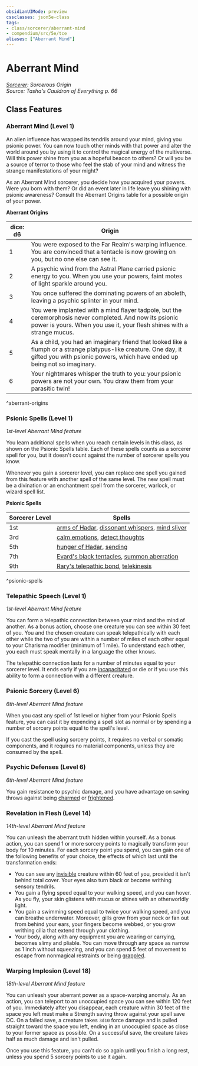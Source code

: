 ```yaml
---
obsidianUIMode: preview
cssclasses: json5e-class
tags:
- class/sorcerer/aberrant-mind
- compendium/src/5e/tce
aliases: ["Aberrant Mind"]
---
```

# Aberrant Mind
*[Sorcerer](sorcerer.md): Sorcerous Origin*  
*Source: Tasha's Cauldron of Everything p. 66*  


## Class Features

### Aberrant Mind (Level 1)

An alien influence has wrapped its tendrils around your mind, giving you psionic power. You can now touch other minds with that power and alter the world around you by using it to control the magical energy of the multiverse. Will this power shine from you as a hopeful beacon to others? Or will you be a source of terror to those who feel the stab of your mind and witness the strange manifestations of your might?

As an Aberrant Mind sorcerer, you decide how you acquired your powers. Were you born with them? Or did an event later in life leave you shining with psionic awareness? Consult the Aberrant Origins table for a possible origin of your power.

**Aberrant Origins**

| dice: d6 | Origin |
|----------|--------|
| 1 | You were exposed to the Far Realm's warping influence. You are convinced that a tentacle is now growing on you, but no one else can see it. |
| 2 | A psychic wind from the Astral Plane carried psionic energy to you. When you use your powers, faint motes of light sparkle around you. |
| 3 | You once suffered the dominating powers of an aboleth, leaving a psychic splinter in your mind. |
| 4 | You were implanted with a mind flayer tadpole, but the ceremorphosis never completed. And now its psionic power is yours. When you use it, your flesh shines with a strange mucus. |
| 5 | As a child, you had an imaginary friend that looked like a flumph or a strange platypus-like creature. One day, it gifted you with psionic powers, which have ended up being not so imaginary. |
| 6 | Your nightmares whisper the truth to you: your psionic powers are not your own. You draw them from your parasitic twin! |
^aberrant-origins

### Psionic Spells (Level 1)

*1st-level Aberrant Mind feature*

You learn additional spells when you reach certain levels in this class, as shown on the Psionic Spells table. Each of these spells counts as a sorcerer spell for you, but it doesn't count against the number of sorcerer spells you know.

Whenever you gain a sorcerer level, you can replace one spell you gained from this feature with another spell of the same level. The new spell must be a divination or an enchantment spell from the sorcerer, warlock, or wizard spell list.

**Psionic Spells**

| Sorcerer Level | Spells |
|----------------|--------|
| 1st | [arms of Hadar](arms-of-hadar.md), [dissonant whispers](dissonant-whispers.md), [mind sliver](mind-sliver-tce.md) |
| 3rd | [calm emotions](calm-emotions.md), [detect thoughts](detect-thoughts.md) |
| 5th | [hunger of Hadar](hunger-of-hadar.md), [sending](sending.md) |
| 7th | [Evard's black tentacles](evards-black-tentacles.md), [summon aberration](summon-aberration-tce.md) |
| 9th | [Rary's telepathic bond](rarys-telepathic-bond.md), [telekinesis](telekinesis.md) |
^psionic-spells

### Telepathic Speech (Level 1)

*1st-level Aberrant Mind feature*

You can form a telepathic connection between your mind and the mind of another. As a bonus action, choose one creature you can see within 30 feet of you. You and the chosen creature can speak telepathically with each other while the two of you are within a number of miles of each other equal to your Charisma modifier (minimum of 1 mile). To understand each other, you each must speak mentally in a language the other knows.

The telepathic connection lasts for a number of minutes equal to your sorcerer level. It ends early if you are [incapacitated](_conditions.md#incapacitated) or die or if you use this ability to form a connection with a different creature.

### Psionic Sorcery (Level 6)

*6th-level Aberrant Mind feature*

When you cast any spell of 1st level or higher from your Psionic Spells feature, you can cast it by expending a spell slot as normal or by spending a number of sorcery points equal to the spell's level.

If you cast the spell using sorcery points, it requires no verbal or somatic components, and it requires no material components, unless they are consumed by the spell.

### Psychic Defenses (Level 6)

*6th-level Aberrant Mind feature*

You gain resistance to psychic damage, and you have advantage on saving throws against being [charmed](_conditions.md#charmed) or [frightened](_conditions.md#frightened).

### Revelation in Flesh (Level 14)

*14th-level Aberrant Mind feature*

You can unleash the aberrant truth hidden within yourself. As a bonus action, you can spend 1 or more sorcery points to magically transform your body for 10 minutes. For each sorcery point you spend, you can gain one of the following benefits of your choice, the effects of which last until the transformation ends:

- You can see any [invisible](_conditions.md#invisible) creature within 60 feet of you, provided it isn't behind total cover. Your eyes also turn black or become writhing sensory tendrils.  
- You gain a flying speed equal to your walking speed, and you can hover. As you fly, your skin glistens with mucus or shines with an otherworldly light.  
- You gain a swimming speed equal to twice your walking speed, and you can breathe underwater. Moreover, gills grow from your neck or fan out from behind your ears, your fingers become webbed, or you grow writhing cilia that extend through your clothing.  
- Your body, along with any equipment you are wearing or carrying, becomes slimy and pliable. You can move through any space as narrow as 1 inch without squeezing, and you can spend 5 feet of movement to escape from nonmagical restraints or being [grappled](_conditions.md#grappled).  

### Warping Implosion (Level 18)

*18th-level Aberrant Mind feature*

You can unleash your aberrant power as a space-warping anomaly. As an action, you can teleport to an unoccupied space you can see within 120 feet of you. Immediately after you disappear, each creature within 30 feet of the space you left must make a Strength saving throw against your spell save DC. On a failed save, a creature takes `3d10` force damage and is pulled straight toward the space you left, ending in an unoccupied space as close to your former space as possible. On a successful save, the creature takes half as much damage and isn't pulled.

Once you use this feature, you can't do so again until you finish a long rest, unless you spend 5 sorcery points to use it again.